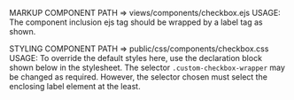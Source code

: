 MARKUP COMPONENT
PATH => views/components/checkbox.ejs
USAGE:
The component inclusion ejs tag should be wrapped by a label tag as shown. 
<!--
    <label for=`id` class="custom-checkbox-container">
       `openTag%` include(`checkbox`, {
            checkboxName:`name`,
            checkboxId:`id`,
            checkboxValue:`value`,
            checked: `boolean value`,
            disabled: `boolean value`,
        }) `%closeTag`
        `Label Text`
    </label>
-->

STYLING COMPONENT
PATH => public/css/components/checkbox.css
USAGE:
To override the default styles here, use the declaration block shown below in the stylesheet. The selector `.custom-checkbox-wrapper` may be changed as required. However, the selector chosen must select the enclosing label element at the least.
<!--
.custom-checkbox-wrapper {
    --custom-checkbox-wrapper-width: `checkbox width`;
    --checkmark-width: `checkmark thickness`;
    --checkmark-color: `checkmark color`;
    --custom-checkbox-wrapper-border-color: `checkbox border color`;
    --custom-checkbox-wrapper-bg: `checkbox background color`;
} */
-->